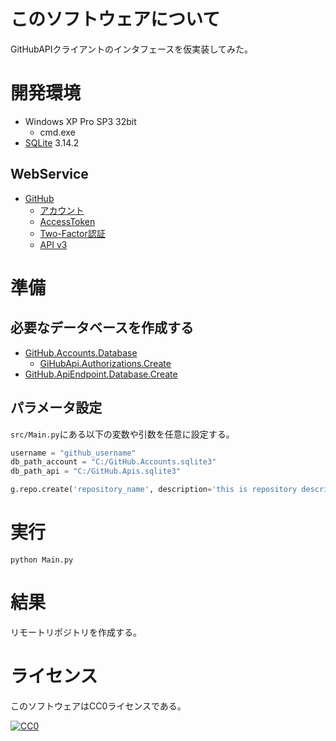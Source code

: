 ﻿# このソフトウェアについて

GitHubAPIクライアントのインタフェースを仮実装してみた。

# 開発環境

* Windows XP Pro SP3 32bit
    * cmd.exe
* [SQLite](https://sqlite.org/download.html) 3.14.2

## WebService

* [GitHub](https://github.com/)
    * [アカウント](https://github.com/join?source=header-home)
    * [AccessToken](https://github.com/settings/tokens)
    * [Two-Factor認証](https://github.com/settings/two_factor_authentication/intro)
    * [API v3](https://developer.github.com/v3/)

# 準備

## 必要なデータベースを作成する

* [GitHub.Accounts.Database](https://github.com/ytyaru/GitHub.Accounts.Database.20170107081237765)
    * [GiHubApi.Authorizations.Create](https://github.com/ytyaru/GiHubApi.Authorizations.Create.20170113141429500)
* [GitHub.ApiEndpoint.Database.Create](https://github.com/ytyaru/GitHub.ApiEndpoint.Database.Create.20170124085656531)

## パラメータ設定

`src/Main.py`にある以下の変数や引数を任意に設定する。

```python
username = "github_username"
db_path_account = "C:/GitHub.Accounts.sqlite3"
db_path_api = "C:/GitHub.Apis.sqlite3"

g.repo.create('repository_name', description='this is repository description.', homepage='http://homepage.com')
```

# 実行

```dosbatch
python Main.py
```

# 結果

リモートリポジトリを作成する。

# ライセンス #

このソフトウェアはCC0ライセンスである。

[![CC0](http://i.creativecommons.org/p/zero/1.0/88x31.png "CC0")](http://creativecommons.org/publicdomain/zero/1.0/deed.ja)
